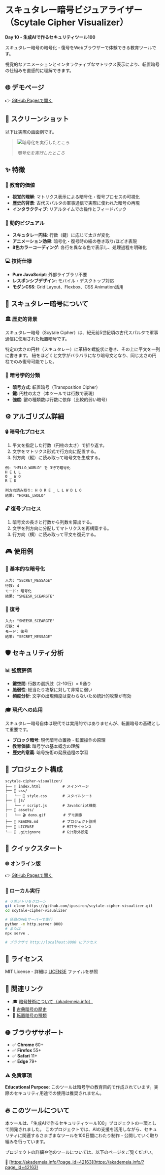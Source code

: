 # スキュタレー暗号ビジュアライザー（Scytale Cipher Visualizer）

**Day 10 - 生成AIで作るセキュリティツール100**

スキュタレー暗号の暗号化・復号をWebブラウザーで体験できる教育ツールです。

視覚的なアニメーションとインタラクティブなマトリクス表示により、転置暗号の仕組みを直感的に理解できます。

## 🌐 デモページ

👉 [GitHub Pagesで開く](https://ipusiron.github.io/scytale-cipher-visualizer/)

## 📸 スクリーンショット

以下は実際の画面例です。

>![暗号化を実行したところ](screenshot.png)
>
> *暗号化を実行したところ*

## ✨ 特徴

### 🎯 教育的価値
- **視覚的理解**: マトリクス表示による暗号化・復号プロセスの可視化
- **歴史的背景**: 古代スパルタの軍事通信で実際に使われた暗号の再現
- **インタラクティブ**: リアルタイムでの操作とフィードバック

### 🎨 動的ビジュアル
- **スキュタレー円柱**: 行数（鍵）に応じて太さが変化
- **アニメーション効果**: 暗号化・復号時の紐の巻き取り/ほどき表現
- **8色カラーコーディング**: 各行を異なる色で表示し、処理過程を明確化

### 💻 技術仕様
- **Pure JavaScript**: 外部ライブラリ不要
- **レスポンシブデザイン**: モバイル・デスクトップ対応
- **モダンCSS**: Grid Layout、Flexbox、CSS Animation活用

## 📜 スキュタレー暗号について

### 🏛️ 歴史的背景

スキュタレー暗号（Scytale Cipher）は、紀元前5世紀頃の古代スパルタで軍事通信に使用された転置暗号です。

特定の太さの円柱（スキュタレー）に革紐を螺旋状に巻き、その上に平文を一列に書きます。
紐をほどくと文字がバラバラになり暗号文となり、同じ太さの円柱でのみ復号可能でした。

### 🔬 暗号学的分類

- **暗号方式**: 転置暗号（Transposition Cipher）
- **鍵**: 円柱の太さ（本ツールでは行数で表現）
- **強度**: 鍵の種類数は行数に依存（比較的弱い暗号）

## ⚙️ アルゴリズム詳細

### 🔒 暗号化プロセス
1. 平文を指定した行数（円柱の太さ）で折り返す。
2. 文字をマトリクス形式で行方向に配置する。
3. 列方向（縦）に読み取って暗号文を生成する。

```
例: "HELLO_WORLD" を 3行で暗号化
H E L L
O _ W O
R L D

列方向読み取り: H O R E _ L L W D L O
結果: "HOREL_LWDLO"
```

### 🔓 復号プロセス
1. 暗号文の長さと行数から列数を算出する。
2. 文字を列方向に分配してマトリクスを再構築する。
3. 行方向（横）に読み取って平文を復元する。

## 🎮 使用例

### 🔐 基本的な暗号化
```
入力: "SECRET_MESSAGE"
行数: 4
モード: 暗号化
結果: "SMEESR_SCEARGTE"
```

### 🔑 復号
```
入力: "SMEESR_SCEARGTE"
行数: 4
モード: 復号
結果: "SECRET_MESSAGE"
```

## 🛡️ セキュリティ分析

### 📊 強度評価

- **鍵空間**: 行数の選択肢（2-10行）= 9通り
- **脆弱性**: 総当たり攻撃に対して非常に弱い
- **頻度分析**: 文字の出現頻度は変わらないため統計的攻撃が有効

### 🎓 現代への応用
スキュタレー暗号自体は現代では実用的ではありませんが、転置暗号の基礎として重要です。

- **ブロック暗号**: 現代暗号の置換・転置操作の原理
- **教育価値**: 暗号学の基本概念の理解
- **歴史的意義**: 暗号技術の発展過程の学習

## 📁 プロジェクト構成

```
scytale-cipher-visualizer/
├── 📄 index.html          # メインページ
├── 📁 css/
│   └── 🎨 style.css       # スタイルシート
├── 📁 js/
│   └── ⚡ script.js       # JavaScript機能
├── 📁 assets/
│   └── 🎬 demo.gif        # デモ画像
├── 📖 README.md           # プロジェクト説明
├── 📜 LICENSE             # MITライセンス
└── 🚫 .gitignore          # Git除外設定
```

## 🚀 クイックスタート

### 🌐 オンライン版

👉 [GitHub Pagesで開く](https://ipusiron.github.io/scytale-cipher-visualizer/)

### 💾 ローカル実行

```bash
# リポジトリをクローン
git clone https://github.com/ipusiron/scytale-cipher-visualizer.git
cd scytale-cipher-visualizer

# 任意のWebサーバーで実行
python -m http.server 8000
# または
npx serve .

# ブラウザで http://localhost:8000 にアクセス
```

## 📄 ライセンス

MIT License - 詳細は [LICENSE](LICENSE) ファイルを参照

## 🔗 関連リンク

- 🎓 [暗号技術について（akademeia.info）](https://akademeia.info/category/crypto/)
- 📜 [古典暗号の歴史](https://en.wikipedia.org/wiki/Classical_cipher)
- 🔄 [転置暗号の種類](https://en.wikipedia.org/wiki/Transposition_cipher)

## 🌐 ブラウザサポート

- ✅ **Chrome** 60+
- ✅ **Firefox** 55+
- ✅ **Safari** 11+
- ✅ **Edge** 79+

### ⚠️ 免責事項
**Educational Purpose**: このツールは暗号学の教育目的で作成されています。実際のセキュリティ用途での使用は推奨されません。

## 🔥 このツールについて

本ツールは、「生成AIで作るセキュリティツール100」プロジェクトの一環として開発されました。 このプロジェクトでは、AIの支援を活用しながら、セキュリティに関連するさまざまなツールを100日間にわたり制作・公開していく取り組みを行っています。

プロジェクトの詳細や他のツールについては、以下のページをご覧ください。

🔗 [https://akademeia.info/?page_id=42163](https://akademeia.info/?page_id=42163)
